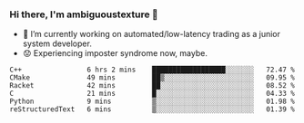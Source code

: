 ### Hi there, I'm ambiguoustexture 👋

<!--
**ambiguoustexture/ambiguoustexture** is a ✨ _special_ ✨ repository because its `README.md` (this file) appears on your GitHub profile.

Here are some ideas to get you started:
-->
- 🔭 I’m currently working on automated/low-latency trading as a junior system developer.
- :worried: Experiencing imposter syndrome now, maybe.

<!--START_SECTION:waka-->

```text
C++                6 hrs 2 mins    ██████████████████░░░░░░░   72.47 %
CMake              49 mins         ██▒░░░░░░░░░░░░░░░░░░░░░░   09.95 %
Racket             42 mins         ██░░░░░░░░░░░░░░░░░░░░░░░   08.52 %
C                  21 mins         █░░░░░░░░░░░░░░░░░░░░░░░░   04.33 %
Python             9 mins          ▒░░░░░░░░░░░░░░░░░░░░░░░░   01.98 %
reStructuredText   6 mins          ▒░░░░░░░░░░░░░░░░░░░░░░░░   01.39 %
```

<!--END_SECTION:waka-->
